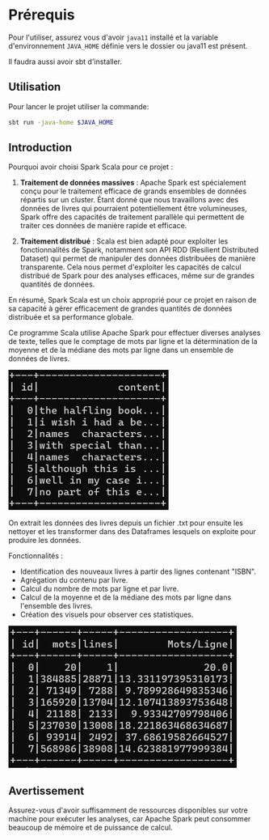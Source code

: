 # Prérequis

Pour l'utiliser, assurez vous d'avoir `java11` installé et la variable d'environnement `JAVA_HOME` définie vers le dossier ou java11 est présent.

Il faudra aussi avoir sbt d'installer.

## Utilisation

Pour lancer le projet utiliser la commande:

```bash
sbt run -java-home $JAVA_HOME
```

## Introduction

Pourquoi avoir choisi Spark Scala pour ce projet :

1. **Traitement de données massives** : Apache Spark est spécialement conçu pour le traitement efficace de grands ensembles de données répartis sur un cluster. Étant donné que nous travaillons avec des données de livres qui pourraient potentiellement être volumineuses, Spark offre des capacités de traitement parallèle qui permettent de traiter ces données de manière rapide et efficace.

2. **Traitement distribué** : Scala est bien adapté pour exploiter les fonctionnalités de Spark, notamment son API RDD (Resilient Distributed Dataset) qui permet de manipuler des données distribuées de manière transparente. Cela nous permet d'exploiter les capacités de calcul distribué de Spark pour des analyses efficaces, même sur de grandes quantités de données.

En résumé, Spark Scala est un choix approprié pour ce projet en raison de sa capacité à gérer efficacement de grandes quantités de données distribuée et sa performance globale.


Ce programme Scala utilise Apache Spark pour effectuer diverses analyses de texte, telles que le comptage de mots par ligne et la détermination de la moyenne et de la
médiane des mots par ligne dans un ensemble de données de livres.

![](screens/booksNormal.png "Optional title")

On extrait les données des livres depuis un fichier .txt pour ensuite les nettoyer et les transformer dans des Dataframes lesquels on exploite pour produire les données.

Fonctionnalités : 
- Identification des nouveaux livres à partir des lignes contenant "ISBN".
- Agrégation du contenu par livre.
- Calcul du nombre de mots par ligne et par livre.
- Calcul de la moyenne et de la médiane des mots par ligne dans l'ensemble des livres.
- Création des visuels pour observer ces statistiques.

![](screens/booksStats.png "Optional title")

## Avertissement
Assurez-vous d'avoir suffisamment de ressources disponibles sur votre machine pour exécuter les analyses, car Apache Spark peut consommer beaucoup de mémoire et de puissance de calcul.